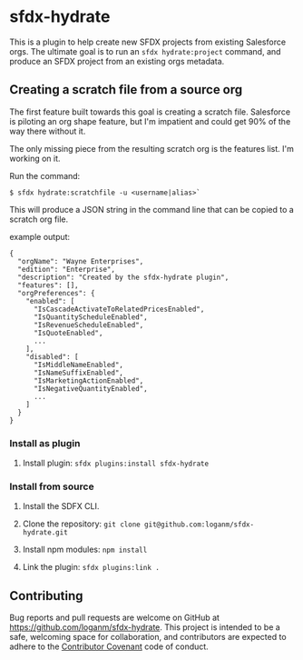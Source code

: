 # sfdx-hydrate

This is a plugin to help create new SFDX projects from existing Salesforce orgs. The ultimate goal is to run an `sfdx hydrate:project` command, and produce an SFDX project from an existing orgs metadata.

## Creating a scratch file from a source org

The first feature built towards this goal is creating a scratch file. Salesforce is piloting an org shape feature, but I'm impatient and could get 90% of the way there without it.

The only missing piece from the resulting scratch org is the features list. I'm working on it.

Run the command:

```
$ sfdx hydrate:scratchfile -u <username|alias>`
```

This will produce a JSON string in the command line that can be copied to a scratch org file.

example output:

```
{
  "orgName": "Wayne Enterprises",
  "edition": "Enterprise",
  "description": "Created by the sfdx-hydrate plugin",
  "features": [],
  "orgPreferences": {
    "enabled": [
      "IsCascadeActivateToRelatedPricesEnabled",
      "IsQuantityScheduleEnabled",
      "IsRevenueScheduleEnabled",
      "IsQuoteEnabled",
      ... 
    ],
    "disabled": [
      "IsMiddleNameEnabled",
      "IsNameSuffixEnabled",
      "IsMarketingActionEnabled",
      "IsNegativeQuantityEnabled",
      ...
    ]
  }
}
```

### Install as plugin

1. Install plugin: `sfdx plugins:install sfdx-hydrate`

### Install from source

1. Install the SDFX CLI.

2. Clone the repository: `git clone git@github.com:loganm/sfdx-hydrate.git`

3. Install npm modules: `npm install`

4. Link the plugin: `sfdx plugins:link .`

## Contributing

Bug reports and pull requests are welcome on GitHub at https://github.com/loganm/sfdx-hydrate. This project is intended to be a safe, welcoming space for collaboration, and contributors are expected to adhere to the [Contributor Covenant](http://contributor-covenant.org) code of conduct.



